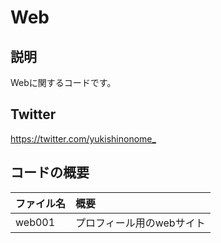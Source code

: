 # Web

## 説明
Webに関するコードです。

## Twitter
<https://twitter.com/yukishinonome_>

## コードの概要
| ファイル名 | 概要 |
|:---------|:-----|
| web001 | プロフィール用のwebサイト |